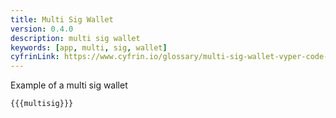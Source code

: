```yaml
---
title: Multi Sig Wallet
version: 0.4.0
description: multi sig wallet
keywords: [app, multi, sig, wallet]
cyfrinLink: https://www.cyfrin.io/glossary/multi-sig-wallet-vyper-code-example
---
```


Example of a multi sig wallet

```vyper
{{{multisig}}}
```
